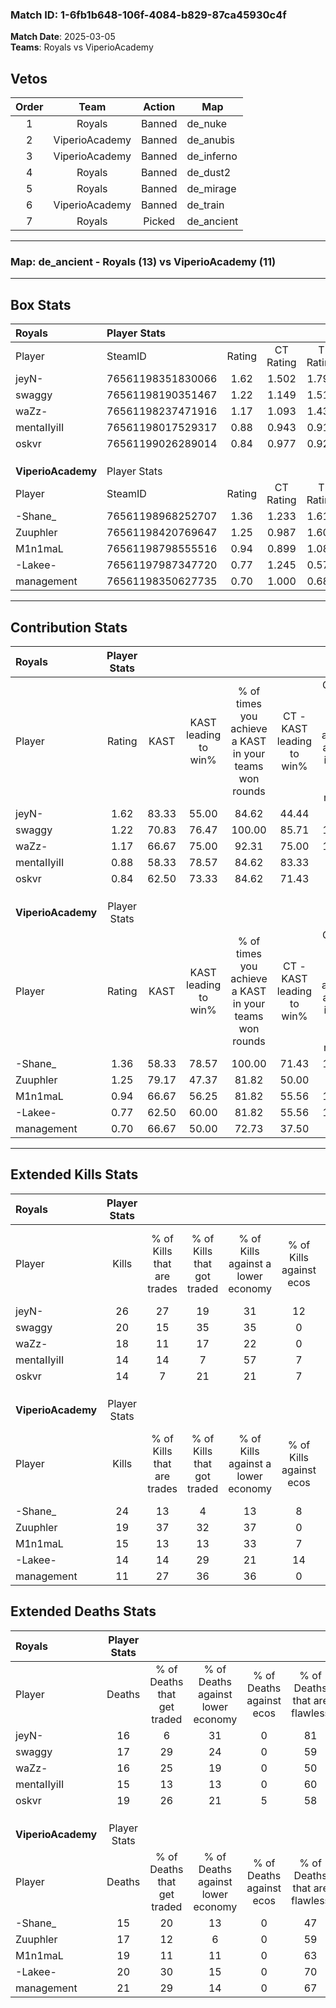 ### Match ID: 1-6fb1b648-106f-4084-b829-87ca45930c4f  
**Match Date**: 2025-03-05  
**Teams**: Royals vs ViperioAcademy  

## Vetos  

| Order | Team | Action | Map |
| :---: | :--: | :----: | --- |
| 1 | Royals | Banned | de_nuke |
| 2 | ViperioAcademy | Banned | de_anubis |
| 3 | ViperioAcademy | Banned | de_inferno |
| 4 | Royals | Banned | de_dust2 |
| 5 | Royals | Banned | de_mirage |
| 6 | ViperioAcademy | Banned | de_train |
| 7 | Royals | Picked | de_ancient |

---  

### **Map**: de_ancient - Royals (13) vs ViperioAcademy (11)  
---  

## Box Stats  

| **Royals**         | Player Stats      |        |           |          |       |       |       |         |        |      |     |
| :- | :- | :-: | :-: | :-: | :-: | :-: | :-: | :-: | :-: | :-: | :-: |
| Player             | SteamID           | Rating | CT Rating | T Rating | KAST  |  ADR  | Kills | Assists | Deaths | K/D  | HS% |
| jeyN-              | 76561198351830066 |  1.62  |   1.502   |  1.793   | 83.33 | 102.4 |  26   |   10    |   16   | 1.63 | 23  |
| swaggy             | 76561198190351467 |  1.22  |   1.149   |  1.512   | 70.83 | 86.4  |  20   |    5    |   17   | 1.18 | 60  |
| waZz-              | 76561198237471916 |  1.17  |   1.093   |  1.434   | 66.67 | 91.8  |  18   |    9    |   16   | 1.13 | 50  |
| mentaIIyiII        | 76561198017529317 |  0.88  |   0.943   |  0.914   | 58.33 | 67.9  |  14   |    2    |   15   | 0.93 |  7  |
| oskvr              | 76561199026289014 |  0.84  |   0.977   |  0.929   | 62.50 | 68.3  |  14   |    5    |   19   | 0.74 | 64  |
|                    |                   |        |           |          |       |       |       |         |        |      |     |
|                    |                   |        |           |          |       |       |       |         |        |      |     |
|                    |                   |        |           |          |       |       |       |         |        |      |     |
| **ViperioAcademy** | Player Stats      |        |           |          |       |       |       |         |        |      |     |
| Player             | SteamID           | Rating | CT Rating | T Rating | KAST  |  ADR  | Kills | Assists | Deaths | K/D  | HS% |
| -Shane_            | 76561198968252707 |  1.36  |   1.233   |  1.619   | 58.33 | 102.3 |  24   |    3    |   15   | 1.60 | 33  |
| Zuuphler           | 76561198420769647 |  1.25  |   0.987   |  1.607   | 79.17 | 86.2  |  19   |    7    |   17   | 1.12 | 42  |
| M1n1maL            | 76561198798555516 |  0.94  |   0.899   |  1.087   | 66.67 | 76.3  |  15   |    8    |   19   | 0.79 | 53  |
| -Lakee-            | 76561197987347720 |  0.77  |   1.245   |  0.570   | 62.50 | 55.0  |  14   |    5    |   20   | 0.70 | 50  |
| management         | 76561198350627735 |  0.70  |   1.000   |  0.685   | 66.67 | 60.3  |  11   |    7    |   21   | 0.52 | 18  |
---  

## Contribution Stats  

| **Royals**         | Player Stats |       |                      |                                                        |                           |                                                             |                          |                                                            |
| :- | :-: | :-: | :-: | :-: | :-: | :-: | :-: | :-: |
| Player             |    Rating    | KAST  | KAST leading to win% | % of times you achieve a KAST in your teams won rounds | CT - KAST leading to win% | CT - % of times you achieve a KAST in your teams won rounds | T - KAST leading to win% | T - % of times you achieve a KAST in your teams won rounds |
| jeyN-              |     1.62     | 83.33 |        55.00         |                         84.62                          |           44.44           |                            66.67                            |          63.64           |                           100.00                           |
| swaggy             |     1.22     | 70.83 |        76.47         |                         100.00                         |           85.71           |                           100.00                            |          70.00           |                           100.00                           |
| waZz-              |     1.17     | 66.67 |        75.00         |                         92.31                          |           75.00           |                           100.00                            |          75.00           |                           85.71                            |
| mentaIIyiII        |     0.88     | 58.33 |        78.57         |                         84.62                          |           83.33           |                            83.33                            |          75.00           |                           85.71                            |
| oskvr              |     0.84     | 62.50 |        73.33         |                         84.62                          |           71.43           |                            83.33                            |          75.00           |                           85.71                            |
|                    |              |       |                      |                                                        |                           |                                                             |                          |                                                            |
|                    |              |       |                      |                                                        |                           |                                                             |                          |                                                            |
|                    |              |       |                      |                                                        |                           |                                                             |                          |                                                            |
| **ViperioAcademy** | Player Stats |       |                      |                                                        |                           |                                                             |                          |                                                            |
| Player             |    Rating    | KAST  | KAST leading to win% | % of times you achieve a KAST in your teams won rounds | CT - KAST leading to win% | CT - % of times you achieve a KAST in your teams won rounds | T - KAST leading to win% | T - % of times you achieve a KAST in your teams won rounds |
| -Shane_            |     1.36     | 58.33 |        78.57         |                         100.00                         |           71.43           |                           100.00                            |          85.71           |                           100.00                           |
| Zuuphler           |     1.25     | 79.17 |        47.37         |                         81.82                          |           50.00           |                            80.00                            |          45.45           |                           83.33                            |
| M1n1maL            |     0.94     | 66.67 |        56.25         |                         81.82                          |           55.56           |                           100.00                            |          57.14           |                           66.67                            |
| -Lakee-            |     0.77     | 62.50 |        60.00         |                         81.82                          |           55.56           |                           100.00                            |          66.67           |                           66.67                            |
| management         |     0.70     | 66.67 |        50.00         |                         72.73                          |           37.50           |                            60.00                            |          62.50           |                           83.33                            |
---  

## Extended Kills Stats  

| **Royals**         | Player Stats |                            |                            |                                    |                         |                              |                                 |                                       |                    |           |
| :- | :-: | :-: | :-: | :-: | :-: | :-: | :-: | :-: | :-: | :-: |
| Player             |    Kills     | % of Kills that are trades | % of Kills that got traded | % of Kills against a lower economy | % of Kills against ecos | % of Kills that are flawless | % of Kills that are close duels | % of Kills that are assisted by flash | Pistol Round Kills | AWP Kills |
| jeyN-              |      26      |             27             |             19             |                 31                 |           12            |              77              |                4                |                   0                   |         9          |     2     |
| swaggy             |      20      |             15             |             35             |                 35                 |            0            |              70              |                0                |                   5                   |         0          |     4     |
| waZz-              |      18      |             11             |             17             |                 22                 |            0            |              44              |                6                |                   6                   |         0          |     1     |
| mentaIIyiII        |      14      |             14             |             7              |                 57                 |            7            |              50              |                0                |                   0                   |         0          |     0     |
| oskvr              |      14      |             7              |             21             |                 21                 |            7            |              57              |                7                |                   7                   |         0          |     3     |
|                    |              |                            |                            |                                    |                         |                              |                                 |                                       |                    |           |
|                    |              |                            |                            |                                    |                         |                              |                                 |                                       |                    |           |
|                    |              |                            |                            |                                    |                         |                              |                                 |                                       |                    |           |
| **ViperioAcademy** | Player Stats |                            |                            |                                    |                         |                              |                                 |                                       |                    |           |
| Player             |    Kills     | % of Kills that are trades | % of Kills that got traded | % of Kills against a lower economy | % of Kills against ecos | % of Kills that are flawless | % of Kills that are close duels | % of Kills that are assisted by flash | Pistol Round Kills | AWP Kills |
| -Shane_            |      24      |             13             |             4              |                 13                 |            8            |              50              |                4                |                   4                   |         1          |     0     |
| Zuuphler           |      19      |             37             |             32             |                 37                 |            0            |              53              |               11                |                  11                   |         0          |     2     |
| M1n1maL            |      15      |             13             |             13             |                 33                 |            7            |              73              |                7                |                   0                   |         0          |     2     |
| -Lakee-            |      14      |             14             |             29             |                 21                 |           14            |              64              |                7                |                   0                   |         0          |     0     |
| management         |      11      |             27             |             36             |                 36                 |            0            |              82              |                0                |                   9                   |         8          |     1     |
## Extended Deaths Stats  

| **Royals**         | Player Stats |                             |                                   |                          |                               |                            |                           |               |
| :- | :-: | :-: | :-: | :-: | :-: | :-: | :-: | :-: |
| Player             |    Deaths    | % of Deaths that get traded | % of Deaths against lower economy | % of Deaths against ecos | % of Deaths that are flawless | % of Deaths that are close | % of Deaths while blinded | Deaths to AWP |
| jeyN-              |      16      |              6              |                31                 |            0             |              81               |             6              |             6             |       0       |
| swaggy             |      17      |             29              |                24                 |            0             |              59               |             0              |             6             |       2       |
| waZz-              |      16      |             25              |                19                 |            0             |              50               |             0              |             6             |       6       |
| mentaIIyiII        |      15      |             13              |                13                 |            0             |              60               |             20             |             0             |       1       |
| oskvr              |      19      |             26              |                21                 |            5             |              58               |             5              |             5             |       0       |
|                    |              |                             |                                   |                          |                               |                            |                           |               |
|                    |              |                             |                                   |                          |                               |                            |                           |               |
|                    |              |                             |                                   |                          |                               |                            |                           |               |
| **ViperioAcademy** | Player Stats |                             |                                   |                          |                               |                            |                           |               |
| Player             |    Deaths    | % of Deaths that get traded | % of Deaths against lower economy | % of Deaths against ecos | % of Deaths that are flawless | % of Deaths that are close | % of Deaths while blinded | Deaths to AWP |
| -Shane_            |      15      |             20              |                13                 |            0             |              47               |             0              |            13             |       2       |
| Zuuphler           |      17      |             12              |                 6                 |            0             |              59               |             0              |             0             |       1       |
| M1n1maL            |      19      |             11              |                11                 |            0             |              63               |             11             |             0             |       4       |
| -Lakee-            |      20      |             30              |                15                 |            0             |              70               |             0              |             5             |       0       |
| management         |      21      |             29              |                14                 |            0             |              67               |             5              |             0             |       2       |
